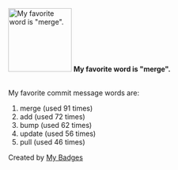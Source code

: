<img src="https://my-badges.github.io/my-badges/favorite-word.png" alt="My favorite word is &quot;merge&quot;." title="My favorite word is &quot;merge&quot;." width="128">
<strong>My favorite word is &quot;merge&quot;.</strong>
<br><br>

My favorite commit message words are:

1. merge (used 91 times)
2. add (used 72 times)
3. bump (used 62 times)
4. update (used 56 times)
5. pull (used 46 times)


Created by <a href="https://github.com/my-badges/my-badges">My Badges</a>